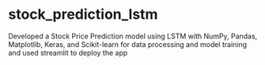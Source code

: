# stock_prediction_lstm
Developed a Stock Price Prediction model using LSTM with NumPy, Pandas, Matplotlib, Keras, and Scikit-learn for data processing and model training and used streamlit to deploy the app
